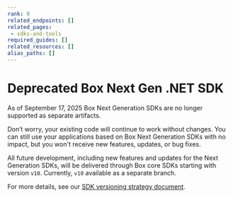 ```yaml
---
rank: 9
related_endpoints: []
related_pages:
 - sdks-and-tools
required_guides: []
related_resources: []
alias_paths: []
---
```


# Deprecated Box Next Gen .NET SDK

<Message type='warning'>
  As of September 17, 2025 Box Next Generation SDKs are no longer supported as separate artifacts.

  Don’t worry, your existing code will continue to work without changes. You can still use your applications based on Box Next Generation SDKs with no impact, but you won't receive new features, updates, or bug fixes.

  All future development, including new features and updates for the Next Generation SDKs, will be delivered through Box core SDKs starting with version `v10`. Currently, `v10` available as a separate branch.

  For more details, see our [SDK versioning strategy document][versioning].
</Message>

[versioning]: g://tooling/sdks/sdk-versioning
